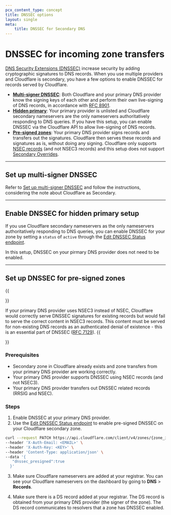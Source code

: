 ```yaml
---
pcx_content_type: concept
title: DNSSEC options
layout: single
meta:
    title: DNSSEC for Secondary DNS
---
```


# DNSSEC for incoming zone transfers

[DNS Security Extensions (DNSSEC)](https://www.cloudflare.com/dns/dnssec/how-dnssec-works/) increase security by adding cryptographic signatures to DNS records. When you use multiple providers and Cloudflare is secondary, you have a few options to enable DNSSEC for records served by Cloudflare.

- **[Multi-signer DNSSEC](/dns/dnssec/multi-signer-dnssec/setup/)**: Both Cloudflare and your primary DNS provider know the signing keys of each other and perform their own live-signing of DNS records, in accordance with [RFC 8901](https://www.rfc-editor.org/rfc/rfc8901.html).
- **[Hidden primary](#enable-dnssec-for-hidden-primary-setup)**: Your primary provider is unlisted and Cloudflare secondary nameservers are the only nameservers authoritatively responding to DNS queries. If you have this setup, you can enable DNSSEC via the Cloudflare API to allow live-signing of DNS records.
- **[Pre-signed zones](#set-up-dnssec-for-pre-signed-zones)**: Your primary DNS provider signs records and transfers out the signatures. Cloudflare then serves these records and signatures as is, without doing any signing. Cloudflare only supports [NSEC records](https://www.cloudflare.com/dns/dnssec/how-dnssec-works/) (and not NSEC3 records) and this setup does not support [Secondary Overrides](/dns/zone-setups/zone-transfers/cloudflare-as-secondary/proxy-traffic/).

---

## Set up multi-signer DNSSEC

Refer to [Set up multi-signer DNSSEC](/dns/dnssec/multi-signer-dnssec/setup/) and follow the instructions, considering the note about Cloudflare as Secondary.

---

## Enable DNSSEC for hidden primary setup

If you use Cloudflare secondary nameservers as the only nameservers authoritatively responding to DNS queries, you can enable DNSSEC for your zone by setting a `status` of `active` through the [Edit DNSSEC Status endpoint](/api/operations/dnssec-edit-dnssec-status).

In this setup, DNSSEC on your pirmary DNS provider does not need to be enabled.

---

## Set up DNSSEC for pre-signed zones

{{<Aside type="warning" header="Important: NSEC3 not supported">}}

If your primary DNS provider uses NSEC3 instead of NSEC, Cloudflare would correctly serve DNSSEC signatures for existing records but would fail to serve the correct content in NSEC3 records. This content must be served for non-existing DNS records as an authenticated denial of existence - this is an essential part of DNSSEC ([RFC 7129](https://www.rfc-editor.org/rfc/rfc7129.html)).
{{</Aside>}}

### Prerequisites

* Secondary zone in Cloudflare already exists and zone transfers from your primary DNS provider are working correctly.
* Your primary DNS provider supports DNSSEC using NSEC records (and not NSEC3).
* Your primary DNS provider transfers out DNSSEC related records (RRSIG and NSEC).

### Steps

1. Enable DNSSEC at your primary DNS provider.
2. Use the [Edit DNSSEC Status endpoint](/api/operations/dnssec-edit-dnssec-status) to enable pre-signed DNSSEC on your Cloudflare secondary zone.

```bash
curl --request PATCH https://api.cloudflare.com/client/v4/zones/{zone_id}/dnssec \
--header 'X-Auth-Email: <EMAIL>' \
--header 'X-Auth-Key: <KEY>' \
--header 'Content-Type: application/json' \
--data '{
   "dnssec_presigned":true
  }'
```

3. Make sure Cloudflare nameservers are added at your registrar. You can see your Cloudflare nameservers on the dashboard by going to **DNS** > **Records**.

4. Make sure there is a DS record added at your registrar. The DS record is obtained from your primary DNS provider (the signer of the zone). The DS record communicates to resolvers that a zone has DNSSEC enabled.